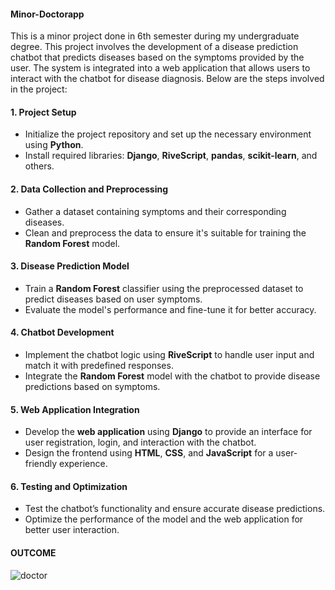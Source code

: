#### Minor-Doctorapp
This is a minor project done in 6th semester during my undergraduate degree.
This project involves the development of a disease prediction chatbot that predicts diseases based on the symptoms provided by the user. The system is integrated into a web application that allows users to interact with the chatbot for disease diagnosis. Below are the steps involved in the project:

#### 1. **Project Setup**
   - Initialize the project repository and set up the necessary environment using **Python**.
   - Install required libraries: **Django**, **RiveScript**, **pandas**, **scikit-learn**, and others.

#### 2. **Data Collection and Preprocessing**
   - Gather a dataset containing symptoms and their corresponding diseases.
   - Clean and preprocess the data to ensure it's suitable for training the **Random Forest** model.

#### 3. **Disease Prediction Model**
   - Train a **Random Forest** classifier using the preprocessed dataset to predict diseases based on user symptoms.
   - Evaluate the model's performance and fine-tune it for better accuracy.

#### 4. **Chatbot Development**
   - Implement the chatbot logic using **RiveScript** to handle user input and match it with predefined responses.
   - Integrate the **Random Forest** model with the chatbot to provide disease predictions based on symptoms.

#### 5. **Web Application Integration**
   - Develop the **web application** using **Django** to provide an interface for user registration, login, and interaction with the chatbot.
   - Design the frontend using **HTML**, **CSS**, and **JavaScript** for a user-friendly experience.

#### 6. **Testing and Optimization**
   - Test the chatbot’s functionality and ensure accurate disease predictions.
   - Optimize the performance of the model and the web application for better user interaction.
 #### OUTCOME
 ![doctor](https://github.com/user-attachments/assets/5c68b7e7-ad94-42be-8d17-cd9620c0a928)

